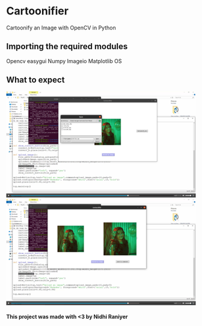 # Cartoonifier

Cartoonify an Image with OpenCV in Python

## Importing the required modules
 Opencv
 easygui
 Numpy
 Imageio
 Matplotlib
 OS
 
 ## What to expect
 
 ![Uploading image](https://github.com/raniyer/Cartoonifier/blob/main/Asset/ss1.png)
 ![cartoonified version](https://github.com/raniyer/Cartoonifier/blob/main/Asset/ss2.png)
 
 #### This project was made with <3 by Nidhi Raniyer
